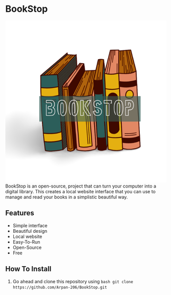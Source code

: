 # BookStop
![](main/static/assets/img/logo.png)
BookStop is an open-source, project that can turn your computer into a digital library. This creates a local website interface that you can use to manage and read your books in a simplistic beautiful way.

## Features
* Simple interface
* Beautiful design
* Local website
* Easy-To-Run
* Open-Source
* Free

## How To Install
1. Go ahead and clone this repository using ```bash git clone https://github.com/Arpan-206/BookStop.git```